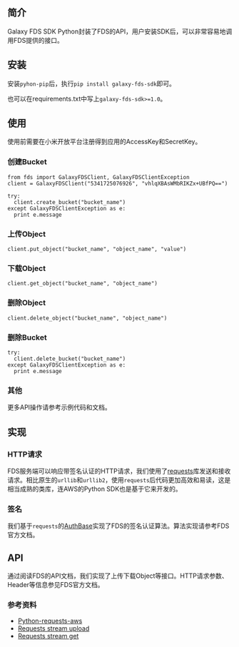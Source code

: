 
## 简介

Galaxy FDS SDK Python封装了FDS的API，用户安装SDK后，可以非常容易地调用FDS提供的接口。

## 安装

安装`pyhon-pip`后，执行`pip install galaxy-fds-sdk`即可。

也可以在requirements.txt中写上`galaxy-fds-sdk>=1.0`。

## 使用

使用前需要在小米开放平台注册得到应用的AccessKey和SecretKey。

### 创建Bucket

```
from fds import GalaxyFDSClient, GalaxyFDSClientException
client = GalaxyFDSClient("5341725076926", "vhlqXBAsWMbRIKZx+UBfPQ==")

try:
  client.create_bucket("bucket_name")
except GalaxyFDSClientException as e:
  print e.message
```

### 上传Object

```
client.put_object("bucket_name", "object_name", "value")
```

### 下载Object

```
client.get_object("bucket_name", "object_name")
```

### 删除Object

```
client.delete_object("bucket_name", "object_name")
```

### 删除Bucket

```
try:
  client.delete_bucket("bucket_name")
except GalaxyFDSClientException as e:
  print e.message
```

### 其他

更多API操作请参考示例代码和文档。

## 实现

### HTTP请求

FDS服务端可以响应带签名认证的HTTP请求，我们使用了[requests](https://github.com/kennethreitz/requests)库发送和接收请求。相比原生的`urllib`和`urllib2`，使用`requests`后代码更加高效和易读，这是相当成熟的类库，连AWS的Python SDK也是基于它来开发的。

### 签名

我们基于`requests`的[AuthBase](http://docs.python-requests.org/en/latest/user/authentication/)实现了FDS的签名认证算法。算法实现请参考FDS官方文档。

## API

通过阅读FDS的API文档，我们实现了上传下载Object等接口。HTTP请求参数、Header等信息参见FDS官方文档。

### 参考资料

* [Python-requests-aws](https://github.com/tax/python-requests-aws)
* [Requests stream upload](http://docs.python-requests.org/en/latest/user/advanced/#streaming-requests)
* [Requests stream get](http://docs.python-requests.org/en/latest/api/#requests.Response.iter_lines)
